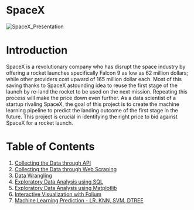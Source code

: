 # SpaceX
![SpaceX_Presentation](https://github.com/GianlucaBarbiere/SpaceX/assets/109213057/31f9c235-9cc7-470d-9467-8764a8bb4eec)

# Introduction
SpaceX is a revolutionary company who has disrupt the space industry by offering a rocket launches specifically Falcon 9 as low as 62 million dollars; while other providers cost upward of 165 million dollar each. Most of this saving thanks to SpaceX astounding idea to reuse the first stage of the launch by re-land the rocket to be used on the next mission. Repeating this process will make the price down even further. As a data scientist of a startup rivaling SpaceX, the goal of this project is to create the machine learning pipeline to predict the landing outcome of the first stage in the future. This project is crucial in identifying the right price to bid against SpaceX for a rocket launch.

# Table of Contents
1. [Collecting the Data through API](https://github.com/GianlucaBarbiere/SpaceX/blob/main/SpaceX%20Data%20Collection%20Api.ipynb)
2. [Collecting the Data through Web Scraping](https://github.com/GianlucaBarbiere/SpaceX/blob/main/SpaceX%20Webscraping.ipynb)
3. [Data Wrangling](https://github.com/GianlucaBarbiere/SpaceX/blob/main/SpaceX%20Data%20Wrangling.ipynb)
4. [Exploratory Data Analysis using SQL](https://github.com/GianlucaBarbiere/SpaceX/blob/main/SpaceX%20Exploratory%20Data%20Analisys%20SQL.ipynb)
5. [Exploratory Data Analysis using Matplotlib](https://github.com/GianlucaBarbiere/SpaceX/blob/main/SpaceX%20Exploratory%20Data%20Analisys%20Pandas_Matplotlib.ipynb)
6. [Interactive Visualization with Folium]()
7. [Machine Learning Prediction - LR, KNN, SVM, DTREE]()
